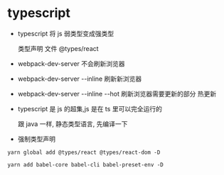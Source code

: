 # typescript

- typescript 将 js 弱类型变成强类型

  类型声明 文件 @types/react

- webpack-dev-server 不会刷新浏览器

- webpack-dev-server --inline 刷新新浏览器

- webpack-dev-server --inline --hot 刷新浏览器需要更新的部分 热更新

- typescript 是 js 的超集,js 是在 ts 里可以完全运行的

  跟 java 一样, 静态类型语言, 先编译一下

- 强制类型声明

`yarn global add @types/react @types/react-dom -D`

`yarn add babel-core babel-cli babel-preset-env -D`
